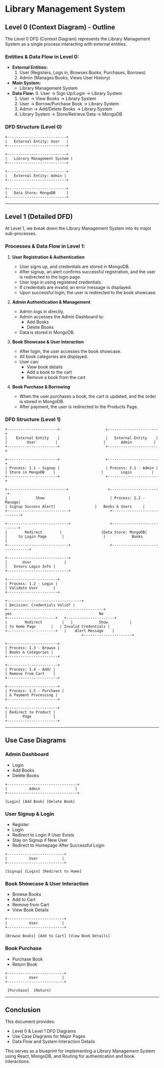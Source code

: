 # Library Management System

## Level 0 (Context Diagram) - Outline
The Level 0 DFD (Context Diagram) represents the Library Management System as a single process interacting with external entities.

### Entities & Data Flow in Level 0:
- **External Entities:**
  1. User (Registers, Logs in, Browses Books, Purchases, Borrows)
  2. Admin (Manages Books, Views User History)
- **Main System:**
  - Library Management System
- **Data Flow:**
  0. User → Sign Up/Login → Library System
  1. User → View Books → Library System
  2. User → Borrow/Purchase Book → Library System
  3. Admin → Add/Delete Books → Library System
  4. Library System → Store/Retrieve Data → MongoDB

### DFD Structure (Level 0)
```
+---------------------------+
|   External Entity: User   |
+---------------------------+

+---------------------------+
|   Library Management System |
+---------------------------+

+---------------------------+
|   External Entity: Admin |
+---------------------------+

+---------------------------+
|   Data Store: MongoDB     |
+---------------------------+
```

---

## Level 1 (Detailed DFD)
At Level 1, we break down the Library Management System into its major sub-processes.

### Processes & Data Flow in Level 1:

1. **User Registration & Authentication**
   - User signs up, and credentials are stored in MongoDB.
   - After signup, an alert confirms successful registration, and the user is redirected to the login page.
   - User logs in using registered credentials.
   - If credentials are invalid, an error message is displayed.
   - Upon successful login, the user is redirected to the book showcase.

2. **Admin Authentication & Management**
   - Admin logs in directly.
   - Admin accesses the Admin Dashboard to:
     - Add Books
     - Delete Books
   - Data is stored in MongoDB.

3. **Book Showcase & User Interaction**
   - After login, the user accesses the book showcase.
   - All book categories are displayed.
   - User can:
     - View book details
     - Add a book to the cart
     - Remove a book from the cart

4. **Book Purchase & Borrowing**
   - When the user purchases a book, the cart is updated, and the order is stored in MongoDB.
   - After payment, the user is redirected to the Products Page.

### DFD Structure (Level 1)
```
+-----------------------+                     +-----------------------+
|    External Entity    |                     |   External Entity    |
|         User         |                     |       Admin          |
+-----------------------+                     +-----------------------+
  
+-----------------------+                     +-----------------------+
| Process: 1.1 - Signup |                     | Process: 2.1 - Admin |
| Store in MongoDB    |                     |        Login         |
+-----------------------+                     +-----------------------+
  
+---------------------------+                  +-----------------------+
|             Show           |                  | Process: 2.2 - Manage|
| Signup Success Alert|                  |   Books & Users     |
+----------------------------+                  +----------------------------+
  
+----------------------------+                  +---------------------------+
|        Redirect        |                  |Data Store: MongoDB|
|     to Login Page       |                  |            Books              |
+----------------------------+                  +--------------------------------+
  
+----------------------------+
|       User               |
|   Enters Login Info |
+----------------------------+
  
+-----------------------+
| Process: 1.2 - Login |
| Validate User       |
+-----------------------+
  
+----------------------------------+
| Decision: Credentials Valid? |
+--------------------------------------------+
yes                                        No
+----------------------+   +----------------------+
|        Redirect         |   |            Show          |
| to Home Page       |   | Invalid Credentials |
+----------------------+   |    Alert Message    |
                                   +----------------------+
  
+-----------------------+                  
| Process: 1.3 - Browse |
| Books & Categories |
+-----------------------+
  
+-----------------------+
| Process: 1.4 - Add/ |
| Remove from Cart    |
+-----------------------+
  
+-----------------------+
| Process: 1.5 - Purchase |
| & Payment Processing |
+-----------------------+
  
+-----------------------+
| Redirect to Product |
|       Page          |
+-----------------------+
```

---

## Use Case Diagrams

### **Admin Dashboard**
  - Login
  - Add Books
  - Delete Books

```
+--------------------------------+
|          Admin                |
+--------------------------------+
  
[Login] [Add Book] [Delete Book]
```

### **User Signup & Login**
  - Register
  - Login
  - Redirect to Login if User Exists
  - Stay on Signup if New User
  - Redirect to Homepage After Successful Login

```
+--------------------------+
|          User           |
+--------------------------+
  
[Signup] [Login] [Redirect to Home]
```

### **Book Showcase & User Interaction**
  - Browse Books
  - Add to Cart
  - Remove from Cart
  - View Book Details

```
+--------------------------+
|          User           |
+--------------------------+
  
[Browse Books] [Add to Cart] [View Book Details]
```

### **Book Purchase**
  - Purchase Book
  - Return Book

```
+--------------------------+
|          User           |
+--------------------------+
  
 [Purchase]  [Return]
```

---

## Conclusion
This document provides:
- Level 0 & Level 1 DFD Diagrams
- Use Case Diagrams for Major Pages
- Data Flow and System Interaction Details

This serves as a blueprint for implementing a Library Management System using React, MongoDB, and Routing for authentication and book interactions.


